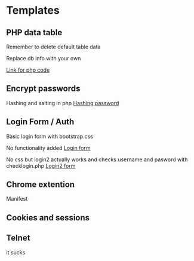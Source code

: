 # Templates


## PHP data table


Remember to delete default table data


Replace db info with your own


[Link for php code](https://github.com/huesimon/Templates/blob/master/datatable.php)


## Encrypt passwords
Hashing and salting in php
[Hashing password](https://github.com/huesimon/Templates/blob/master/passwordHash.php)


## Login Form / Auth
Basic login form with bootstrap.css

No functionality added [Login form](https://github.com/huesimon/Templates/blob/master/login.php)

No css but login2 actually works and checks username and pasword with checklogin.php [Login2 form](https://github.com/huesimon/Templates/blob/master/login2.php)



## Chrome extention 


Manifest


## Cookies and sessions


## Telnet 

it sucks


